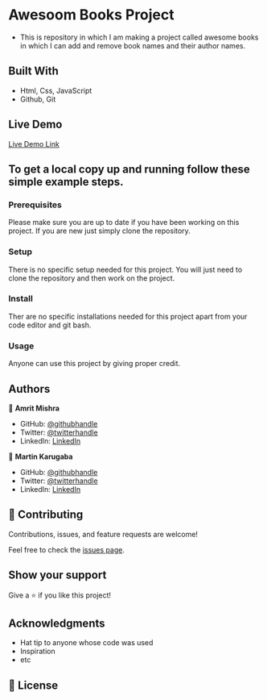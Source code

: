 # Awesoom Books Project

- This is repository in which I am making a project called awesome books in which I can add and remove book names and their author names.


## Built With

- Html, Css, JavaScript
- Github, Git

## Live Demo

[Live Demo Link]((https://martinkarugaba.github.io/awesome_books/))

## To get a local copy up and running follow these simple example steps.

### Prerequisites
Please make sure you are up to date if you have been working on this project. If you are new just simply clone the repository.

### Setup
There is no specific setup needed for this project. You will just need to clone the repository and then work on the project.

### Install
Ther are no specific installations needed for this project apart from your code editor and git bash.

### Usage
Anyone can use this project by giving proper credit.



## Authors

👤 **Amrit Mishra**

- GitHub: [@githubhandle](https://github.com/Amrit131)
- Twitter: [@twitterhandle](https://twitter.com/i_ammrit)
- LinkedIn: [LinkedIn](https://www.linkedin.com/in/mishra-amrit/)

👤 **Martin Karugaba**

- GitHub: [@githubhandle](https://github.com/martinkarugaba)
- Twitter: [@twitterhandle](https://twitter.com/martin_karugaba)
- LinkedIn: [LinkedIn](https://www.linkedin.com/in/martin-karugaba-822442173)


## 🤝 Contributing

Contributions, issues, and feature requests are welcome!

Feel free to check the [issues page](../../issues/).

## Show your support

Give a ⭐️ if you like this project!

## Acknowledgments

- Hat tip to anyone whose code was used
- Inspiration
- etc

## 📝 License
